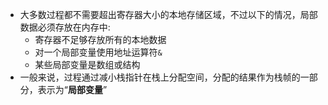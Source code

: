 - 大多数过程都不需要超出寄存器大小的本地存储区域，不过以下的情况，局部数据必须存放在内存中:
	- 寄存器不足够存放所有的本地数据
	- 对一个局部变量使用地址运算符`&`
	- 某些局部变量是数组或结构
- 一般来说，过程通过减小栈指针在栈上分配空间，分配的结果作为栈帧的一部分，表示为“**局部变量**”